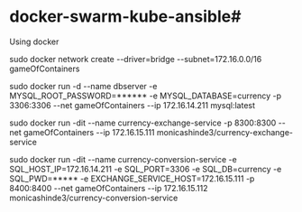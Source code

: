 # docker-swarm-kube-ansible#
Using docker

sudo docker network create --driver=bridge --subnet=172.16.0.0/16 gameOfContainers

sudo docker run -d --name dbserver -e MYSQL_ROOT_PASSWORD=****** -e MYSQL_DATABASE=currency -p 3306:3306 --net gameOfContainers --ip 172.16.14.211 mysql:latest

sudo docker run -dit --name currency-exchange-service -p 8300:8300 --net gameOfContainers --ip 172.16.15.111 monicashinde3/currency-exchange-service

sudo docker run -dit --name currency-conversion-service  -e SQL_HOST_IP=172.16.14.211 -e SQL_PORT=3306 -e SQL_DB=currency -e SQL_PWD=***** -e EXCHANGE_SERVICE_HOST=172.16.15.111 -p 8400:8400 --net gameOfContainers --ip 172.16.15.112 monicashinde3/currency-conversion-service
